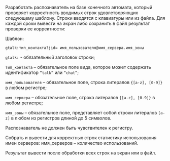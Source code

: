 Разработать распознаватель на базе конечного автомата, который проверяет корректность вводимых строк удовлетворяющих следующему шаблону. Cтроки вводятся с клавиатуры или из файла. Для каждой сроки вывести на экран либо сохранить в файл результат  проверки ее корректности:

Шаблон:

`gtalk:тип_контакта?jid= имя_пользователя@имя_сервера.имя_зоны`

 

`gtalk:` - обязательный заголовок строки;

`тип_контакта` – обязательное поле вида, которое может содержать идентификатор  `“talk”` или `“chat”`;

`имя_пользователя` – обязательное поле, строка литералов `{[a-z], [0-9]}` в любом регистре;

`имя_сервера` – обязательное поле, строка литералов `{[a-z], [0-9]}` в любом регистре;

`имя_зоны` – обязательное поле, представляет собой строки литералов `[a-z]` в любом из регистров длиной до 5 символов.


Распознаватель не должен быть чувствителен к регистру.

Собрать и вывести для корректных строк статистику использования имен серверов:  имя_серверов – количество использований.

Результат вывести после обработки всех строк на экран или в файл.
